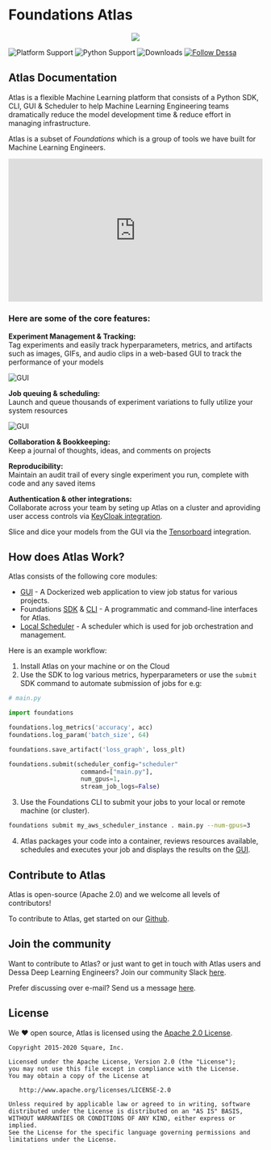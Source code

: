 # Foundations Atlas

<p align="center">
  <img src="assets/images/dessa-square-logo.png">
</p>

![Platform Support](https://img.shields.io/badge/Platforms-osx%20%7C%20linux%20%7C%20windows-lightgrey "platform")
![Python Support](https://img.shields.io/badge/Python-%3E3.6-brightgreen "python")
![Downloads](https://img.shields.io/badge/Downloads-1000+-brightgreen "downloads")
[![Follow Dessa](https://img.shields.io/twitter/follow/dessa?label=Follow%20Dessa&style=social)](https://twitter.com/dessa)

## Atlas Documentation 

Atlas is a flexible Machine Learning platform that consists of a Python SDK, CLI, GUI & Scheduler to help Machine Learning Engineering teams dramatically reduce the model development time & reduce effort in managing infrastructure.

Atlas is a subset of *Foundations* which is a group of tools we have built for Machine Learning Engineers. 

<div style="position: relative; padding-bottom: 56.25%; height: 0; overflow: hidden; max-width: 100%; height: auto;">
  <iframe src="https://www.youtube.com/embed/YnwtO48UYAU?start=2" frameborder="0" allowfullscreen style="position: absolute; top: 0; left: 0; width: 100%; height: 100%;"></iframe>
</div>

### Here are some of the core features:

**Experiment Management & Tracking:**
<br>Tag experiments and easily track hyperparameters, metrics, and artifacts such as images, GIFs, and audio clips in a web-based GUI to track the performance of your models

![GUI](https://static.wixstatic.com/media/29a4f1_c8d1a4f9ab1941ab9ade5e934cf8b149~mv2.png/v1/fill/w_1440,h_1024/tumour.png "Artifact GUI")

**Job queuing & scheduling:** <br>Launch and queue thousands of experiment variations to fully utilize your system resources

![GUI](https://static.wixstatic.com/media/29a4f1_ffb0c04ef79843e79dbf2b1fa33a70c4~mv2.png/v1/fill/w_1440,h_1024/Time%20series%20forecast.png "GUI")

**Collaboration & Bookkeeping:** <br>Keep a journal of thoughts, ideas, and comments on projects

**Reproducibility:** <br>
Maintain an audit trail of every single experiment you run, complete with code and any saved items

**Authentication & other integrations:** <br>
Collaborate across your team by seting up Atlas on a cluster and aproviding user access controls via [KeyCloak integration](atlas-modes/authentication.md).

Slice and dice your models from the GUI via the [Tensorboard](gui.md) integration.

## How does Atlas Work?
Atlas consists of the following core modules:

* [GUI](gui.md) - A Dockerized web application to view job status for various projects.  
* Foundations [SDK](sdk-reference/SDK.md) & [CLI](cli.md) - A programmatic and command-line interfaces for Atlas.
* [Local Scheduler](atlas-modes/scheduling.md) - A scheduler which is used for job orchestration and management.

Here is an example workflow: 

1. Install Atlas on your machine or on the Cloud 
2. Use the SDK to log various metrics, hyperparameters or use the `submit` SDK command to automate submission of jobs for e.g:
```python
# main.py

import foundations 

foundations.log_metrics('accuracy', acc)
foundations.log_param('batch_size', 64)

foundations.save_artifact('loss_graph', loss_plt)

foundations.submit(scheduler_config="scheduler"
                    command=["main.py"],
                    num_gpus=1,
                    stream_job_logs=False)
```
3. Use the Foundations CLI to submit your jobs to your local or remote machine (or cluster).
```bash
foundations submit my_aws_scheduler_instance . main.py --num-gpus=3
```
4. Atlas packages your code into a container, reviews resources available, schedules and executes your job and displays the results on the [GUI](gui.md).  

## Contribute to Atlas
Atlas is open-source (Apache 2.0) and we welcome all levels of contributors!

To contribute to Atlas, get started on our [Github](www.github.com/dessa-research/atlas).

## Join the community 

Want to contribute to Atlas? or just want to get in touch with Atlas users and Dessa Deep Learning Engineers? Join our community Slack [here](https://join.slack.com/t/dessa-community/shared_invite/enQtNzY5ODkxOTc3OTkwLTk4MTg5NmNkOTQ5OWVjNjk2YzY0OWJlNDkwNDlhY2NmNTQzNmRmYjkxNzc2N2JiOTYxZGVkMmFiMjRhYThiYzM). 

Prefer discussing over e-mail? Send us a message [here](https://dessa.com/contact/).

## License

We ❤️ open source, Atlas is licensed using the [Apache 2.0 License](../../../LICENSE.txt). 

```
Copyright 2015-2020 Square, Inc.

Licensed under the Apache License, Version 2.0 (the "License");
you may not use this file except in compliance with the License.
You may obtain a copy of the License at

   http://www.apache.org/licenses/LICENSE-2.0

Unless required by applicable law or agreed to in writing, software
distributed under the License is distributed on an "AS IS" BASIS,
WITHOUT WARRANTIES OR CONDITIONS OF ANY KIND, either express or implied.
See the License for the specific language governing permissions and
limitations under the License.
```
